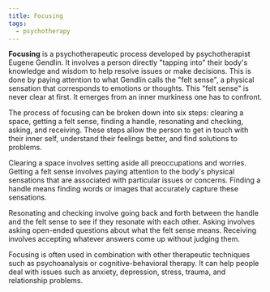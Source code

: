 ```yaml
---
title: Focusing
tags:
  - psychotherapy
---
```



**Focusing** is a psychotherapeutic process developed by psychotherapist Eugene
Gendlin. It involves a person directly "tapping into" their body's knowledge and
wisdom to help resolve issues or make decisions. This is done by paying
attention to what Gendlin calls the "felt sense", a physical sensation that
corresponds to emotions or thoughts. This "felt sense" is never clear at first.
It emerges from an inner murkiness one has to confront.

The process of focusing can be broken down into six steps: clearing a space,
getting a felt sense, finding a handle, resonating and checking, asking, and
receiving. These steps allow the person to get in touch with their inner self,
understand their feelings better, and find solutions to problems.

Clearing a space involves setting aside all preoccupations and worries. Getting
a felt sense involves paying attention to the body's physical sensations that
are associated with particular issues or concerns. Finding a handle means
finding words or images that accurately capture these sensations.

Resonating and checking involve going back and forth between the handle and the
felt sense to see if they resonate with each other. Asking involves asking
open-ended questions about what the felt sense means. Receiving involves
accepting whatever answers come up without judging them.

Focusing is often used in combination with other therapeutic techniques such as
psychoanalysis or cognitive-behavioral therapy. It can help people deal with
issues such as anxiety, depression, stress, trauma, and relationship problems.
